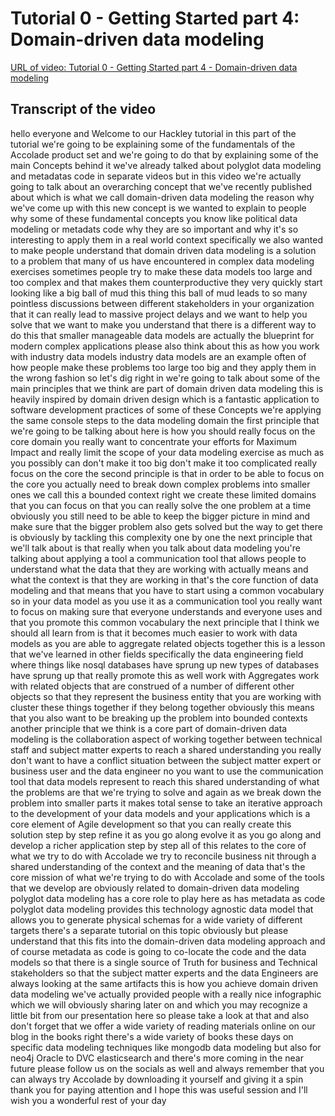 # Tutorial 0 - Getting Started part 4: Domain-driven data modeling

[URL of video: Tutorial 0 - Getting Started part 4 - Domain-driven data modeling](https://community.hackolade.com/slides/slide/domain-driven-data-modeling-52?fullscreen=1)

## Transcript of the video

hello everyone and Welcome to our Hackley tutorial in this part of the tutorial we're going to be explaining some of the fundamentals of the Accolade product set and we're going to do that by explaining some of the main Concepts behind it we've already talked about polyglot data modeling and metadatas code in separate videos but in this video we're actually going to talk about an overarching concept that we've recently published about which is what we call domain-driven data modeling the reason why we've come up with this new concept is we wanted to explain to people why some of these fundamental concepts you know like political data modeling or metadats code why they are so important and why it's so interesting to apply them in a real world context specifically we also wanted to make people understand that domain driven data modeling is a solution to a problem that many of us have encountered in complex data modeling exercises sometimes people try to make these data models too large and too complex and that makes them counterproductive they very quickly start looking like a big ball of mud this thing this ball of mud leads to so many pointless discussions between different stakeholders in your organization that it can really lead to massive project delays and we want to help you solve that we want to make you understand that there is a different way to do this that smaller manageable data models are actually the blueprint for modern complex applications please also think about this as how you work with industry data models industry data models are an example often of how people make these problems too large too big and they apply them in the wrong fashion so let's dig right in we're going to talk about some of the main principles that we think are part of domain driven data modeling this is heavily inspired by domain driven design which is a fantastic application to software development practices of some of these Concepts we're applying the same console steps to the data modeling domain the first principle that we're going to be talking about here is how you should really focus on the core domain you really want to concentrate your efforts for Maximum Impact and really limit the scope of your data modeling exercise as much as you possibly can don't make it too big don't make it too complicated really focus on the core the second principle is that in order to be able to focus on the core you actually need to break down complex problems into smaller ones we call this a bounded context right we create these limited domains that you can focus on that you can really solve the one problem at a time obviously you still need to be able to keep the bigger picture in mind and make sure that the bigger problem also gets solved but the way to get there is obviously by tackling this complexity one by one the next principle that we'll talk about is that really when you talk about data modeling you're talking about applying a tool a communication tool that allows people to understand what the data that they are working with actually means and what the context is that they are working in that's the core function of data modeling and that means that you have to start using a common vocabulary so in your data model as you use it as a communication tool you really want to focus on making sure that everyone understands and everyone uses and that you promote this common vocabulary the next principle that I think we should all learn from is that it becomes much easier to work with data models as you are able to aggregate related objects together this is a lesson that we've learned in other fields specifically the data engineering field where things like nosql databases have sprung up new types of databases have sprung up that really promote this as well work with Aggregates work with related objects that are construed of a number of different other objects so that they represent the business entity that you are working with cluster these things together if they belong together obviously this means that you also want to be breaking up the problem into bounded contexts another principle that we think is a core part of domain-driven data modeling is the collaboration aspect of working together between technical staff and subject matter experts to reach a shared understanding you really don't want to have a conflict situation between the subject matter expert or business user and the data engineer no you want to use the communication tool that data models represent to reach this shared understanding of what the problems are that we're trying to solve and again as we break down the problem into smaller parts it makes total sense to take an iterative approach to the development of your data models and your applications which is a core element of Agile development so that you can really create this solution step by step refine it as you go along evolve it as you go along and develop a richer application step by step all of this relates to the core of what we try to do with Accolade we try to reconcile business nit through a shared understanding of the context and the meaning of data that's the core mission of what we're trying to do with Accolade and some of the tools that we develop are obviously related to domain-driven data modeling polyglot data modeling has a core role to play here as has metadata as code polyglot data modeling provides this technology agnostic data model that allows you to generate physical schemas for a wide variety of different targets there's a separate tutorial on this topic obviously but please understand that this fits into the domain-driven data modeling approach and of course metadata as code is going to co-locate the code and the data models so that there is a single source of Truth for business and Technical stakeholders so that the subject matter experts and the data Engineers are always looking at the same artifacts this is how you achieve domain driven data modeling we've actually provided people with a really nice infographic which we will obviously sharing later on and which you may recognize a little bit from our presentation here so please take a look at that and also don't forget that we offer a wide variety of reading materials online on our blog in the books right there's a wide variety of books these days on specific data modeling techniques like mongodb data modeling but also for neo4j Oracle to DVC elasticsearch and there's more coming in the near future please follow us on the socials as well and always remember that you can always try Accolade by downloading it yourself and giving it a spin thank you for paying attention and I hope this was useful session and I'll wish you a wonderful rest of your day
